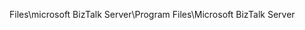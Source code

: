 <span data-ttu-id="27d50-101">Files\microsoft BizTalk Server</span><span class="sxs-lookup"><span data-stu-id="27d50-101">\Program Files\Microsoft BizTalk Server</span></span>